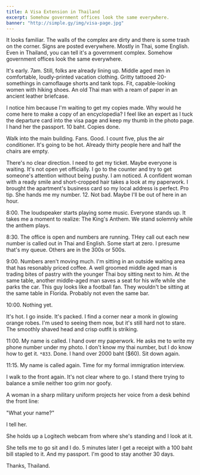 ```yaml
---
title: A Visa Extension in Thailand
excerpt: Somehow government offices look the same everywhere.
banner: "http://simple.gy/img/visa-page.jpg"
---
```


It looks familiar. The walls of the complex are dirty and there is some trash on the corner. Signs are posted everywhere. Mostly in Thai, some English.
Even in Thailand, you can tell it's a government complex. Somehow government offices look the same everywhere.

It's early. 7am. Still, folks are already lining up. Middle aged men in comfortable, loudly-printed vacation clothing. Gritty tattooed 20-somethings in camoflauge shorts and tank tops. Fit, capable-looking women with hiking shoes. An old Thai man with a ream of paper in an ancient leather briefcase.

I notice him because I'm waiting to get my copies made. Why would he come here to make a copy of an encyclopedia? I feel like an expert as I tuck the departure card into the visa page and keep my thumb in the photo page. I hand her the passport. 10 baht. Copies done.

Walk into the main building. Fans. Good. I count five, plus the air conditioner. It's going to be hot. Already thirty people here and half the chairs are empty.

There's no clear direction. I need to get my ticket. Maybe everyone is waiting. It's not open yet officially. I go to the counter and try to get someone's attention without being pushy. I am noticed. A confident woman with a ready smile and short-cropped hair takes a look at my paperwork.
I brought the apartment's business card so my local address is perfect. Pro tip. She hands me my number. 12. Not bad. Maybe I'll be out of here in an hour.

8:00. The loudspeaker starts playing some music. Everyone stands up. It takes me a moment to realize: The King's Anthem. We stand solemnly while the anthem plays.

8:30. The office is open and numbers are running. THey call out each new number is called out in Thai and English. Some start at zero. I presume that's my queue. Others are in the 300s or 500s.

9:00. Numbers aren't moving much. I'm sitting in an outside waiting area that has resonably priced coffee. A well groomed middle aged man is trading bites of pastry with the younger Thai boy sitting next to him. At the same table, another middle-aged man saves a seat for his wife while she parks the car. This guy looks like a football fan. They wouldn't be sitting at the same table in Florida. Probably not even the same bar.

10:00. Nothing yet.

It's hot. I go inside. It's packed. I find a corner near a monk in glowing orange robes. I'm used to seeing them now, but it's still hard not to stare.
The smoothly shaved head and crisp outfit is striking.

11:00. My name is called. I hand over my paperwork. He asks me to write my phone number under my photo. I don't know my thai number, but I do know how to get it. `*833`. Done. I hand over 2000 baht ($60). Sit down again.

11:15. My name is called again. Time for my formal immigration interview.

I walk to the front again. It's not clear where to go. I stand there trying to balance a smile neither too grim nor goofy.

A woman in a sharp military uniform projects her voice from a desk behind the front line:

"What your name?"

I tell her.

She holds up a Logitech webcam from where she's standing and I look at it.

She tells me to go sit and I do. 5 minutes later I get a receipt with a 100 baht bill stapled to it. And my passport. I'm good to stay another 30 days.

Thanks, Thailand.